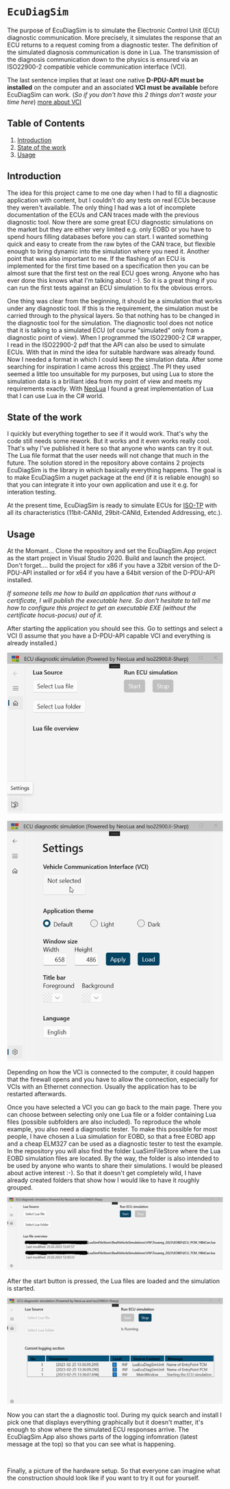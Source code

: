 # `EcuDiagSim`

The purpose of EcuDiagSim is to simulate the Electronic Control Unit (ECU) diagnostic communication. More precisely, it simulates the response that an ECU returns to a request coming from a diagnostic tester. The definition of the simulated diagnosis communication is done in Lua. The transmission of the diagnosis communication down to the physics is ensured via an ISO22900-2 compatible vehicle communication interface (VCI). 

The last sentence implies that at least one native **D-PDU-API must be installed** on the computer and an associated **VCI must be available** before EcuDiagSim can work. (*So if you don't have this 2 things don't waste your time here*)  [more about VCI](https://github.com/DiagProf/ISO22900.II#introduction)

## Table of Contents

1. [Introduction](#introduction)
2. [State of the work](#state-of-the-work)
3. [Usage](#usage)

## Introduction

The idea for this project came to me one day when I had to fill a diagnostic application with content, but I couldn't do any tests on real ECUs because they weren't available. The only thing I had was a lot of incomplete documentation of the ECUs and CAN traces made with the previous diagnostic tool. Now there are some great ECU diagnostic simulations on the market but they are either very limited e.g. only EOBD or you have to spend hours filling databases before you can start. I wanted something quick and easy to create from the raw bytes of the CAN trace, but flexible enough to bring dynamic into the simulation where you need it. Another point that was also important to me. If the flashing of an ECU is implemented for the first time based on a specification then you can be almost sure that the first test on the real ECU goes wrong. Anyone who has ever done this knows what I'm talking about :-). So it is a great thing if you can run the first tests against an ECU simulation to fix the obvious errors.

One thing was clear from the beginning, it should be a simulation that works under any diagnostic tool. If this is the requirement, the simulation must be carried through to the physical layers. So that nothing has to be changed in the diagnostic tool for the simulation. The diagnostic tool does not notice that it is talking to a simulated ECU (of course "simulated" only from a diagnostic point of view). When I programmed the ISO22900-2 C# wrapper, I read in the ISO22900-2 pdf that the API can also be used to simulate ECUs. With that in mind the idea for suitable hardware was already found. Now I needed a format in which I could keep the simulation data. After some searching for inspiration I came across this [project](https://github.com/AVL-DiTEST-DiagDev/car-simulator) .The PI they used seemed a little too unsuitable for my purposes, but using Lua to store the simulation data is a brilliant idea from my point of view and meets my requirements exactly. With [NeoLua](https://github.com/neolithos/neolua) I found a great implementation of Lua that I can use Lua in the C# world.



## State of the work

I quickly but everything together to see if it would work. That's why the code still needs some rework. But it works and it even works really cool. That's why I've published it here so that anyone who wants can try it out. The Lua file format that the user needs will not change that much in the future. The solution stored in the repository above contains 2 projects EcuDiagSim is the library in which basically everything happens. The goal is to make EcuDiagSim a nuget package at the end (if it is reliable enough) so that you can integrate it into your own application and use it e.g. for interation testing.

At the present time, EcuDiagSim is ready to simulate ECUs for [ISO-TP](https://en.wikipedia.org/wiki/ISO_15765-2) with all its characteristics (11bit-CANId, 29bit-CANId, Extended Addressing, etc.).  



## Usage

At the Momant... Clone the repository and set the EcuDiagSim.App project as the start project in Visual Studio 2020. Build and launch the project. Don't forget.... build the project for x86 if you have a 32bit version of the D-PDU-API installed or for x64 if you have a 64bit version of the D-PDU-API installed.

*If someone tells me how to build an application that runs without a certificate, I will publish the executable here. So don't hesitate to tell me how to configure this project to get an executable EXE (without the certificate hocus-pocus) out of it.*

After starting the application you should see this. Go to settings and select a VCI (I assume that you have a D-PDU-API capable VCI and everything is already installed.) 

![](https://github.com/DiagProf/EcuDiagSim/blob/master/images/GoToSettings.png)

![](https://github.com/DiagProf/EcuDiagSim/blob/master/images/KlickNotSelected_ToSelectVCI.png)



Depending on how the VCI is connected to the computer, it could happen that the firewall opens and you have to allow the connection, especially for VCIs with an Ethernet connection. Usually the application has to be restarted afterwards.



Once you have selected a VCI you can go back to the main page. There you can choose between selecting only one Lua file or a folder containing Lua files (possible subfolders are also included). To reproduce the whole example, you also need a diagnostic tester. To make this possible for most people, I have chosen a Lua simulation for EOBD, so that a free EOBD app and a cheap ELM327 can be used as a diagnostic tester to test the example. In the repository you will also find the folder LuaSimFileStore where the Lua EOBD simulation files are located. By the way, the folder is also intended to be used by anyone who wants to share their simulations. I would be pleased about active interest :-). So that it doesn't get completely wild, I have already created folders that show how I would like to have it roughly grouped.

![](https://github.com/DiagProf/EcuDiagSim/blob/master/images/SelectLuaFromEobdLuaExample.png)



After the start button is pressed, the Lua files are loaded and the simulation is started.

![](https://github.com/DiagProf/EcuDiagSim/blob/master/images/AfterStartButtonIsPressed.png)



Now you can start the a diagnostic tool. During my quick search and install I pick one that displays everything graphically but it doesn't matter, it's enough to show where the simulated ECU responses arrive. The EcuDiagSim.App also shows parts of the logging infomration (latest message at the top) so that you can see what is happening.

![]()



Finally, a picture of the hardware setup. So that everyone can imagine what the construction should look like if you want to try it out for yourself. 

[]()